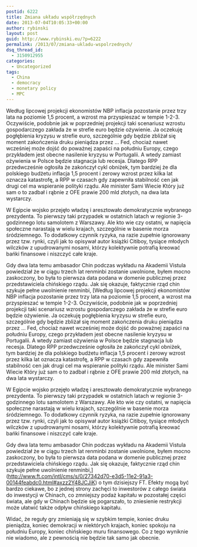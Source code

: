 ```yaml
---
postid: 6222
title: Zmiana układu współrzędnych
date: 2013-07-04T10:05:33+00:00
author: rybinski
layout: post
guid: http://www.rybinski.eu/?p=6222
permalink: /2013/07/zmiana-ukladu-wspolrzednych/
dsq_thread_id:
  - 3150912955
categories:
  - Uncategorized
tags:
  - China
  - democracy
  - monetary policy
  - MPC
---
```

Według lipcowej projekcji ekonomistów NBP inflacja pozostanie przez trzy lata na poziomie 1,5 procent, a wzrost ma przyspieszać w tempie 1-2-3. Oczywiście, podobnie jak w poprzedniej projekcji taki scenariusz wzrostu gospodarczego zakłada że w strefie euro będzie ożywienie. Ja oczekuję pogłębienia kryzysu w strefie euro, szczególnie gdy będzie zbliżał się moment zakończenia druku pieniądza przez … Fed, chociaż nawet wcześniej może dojść do poważnej zapaści na południu Europy, czego przykładem jest obecne nasilenie kryzysu w Portugalii. A wtedy zamiast ożywienia w Polsce będzie stagnacja lub recesja. Dlatego RPP przedwcześnie ogłosiła że zakończył cykl obniżek, tym bardziej że dla polskiego budżetu inflacja 1,5 procent i zerowy wzrost przez kilka lat oznacza katastrofę, a RPP w czasach gdy zapewniła stabilność cen jak drugi cel ma wspieranie polityki rządu. Ale minister Sami Wiecie Który już sam o to zadbał i rąbnie z OFE prawie 200 mld złotych, na dwa lata wystarczy.

W Egipcie wojsko przejęło władzę i aresztowało demokratycznie wybranego prezydenta. To pierwszy taki przypadek w ostatnich latach w regionie 3-godzinnego lotu samolotem z Warszawy. Ale kto wie czy ostatni, w napięcia społeczne narastają w wielu krajach, szczególnie w basenie morza śródziemnego. To dodatkowy czynnik ryzyka, na razie zupełnie ignorowany przez tzw. rynki, czyli jak to opisywał autor książki Citiboy, tysiące młodych wilczków z upudrowanymi nosami, którzy kolektywnie potrafią kreować bańki finansowe i niszczyć całe kraje.

Gdy dwa lata temu ambasador Chin podczas wykładu na Akademii Vistula powiedział że w ciągu trzech lat renminbi zostanie uwolnione, byłem mocno zaskoczony, bo była to pierwsza data podana w domenie publicznej przez przedstawiciela chińskiego rządu. Jak się okazuje, faktycznie rząd chin szykuje pełne uwolnienie renminbi, [Według lipcowej projekcji ekonomistów NBP inflacja pozostanie przez trzy lata na poziomie 1,5 procent, a wzrost ma przyspieszać w tempie 1-2-3. Oczywiście, podobnie jak w poprzedniej projekcji taki scenariusz wzrostu gospodarczego zakłada że w strefie euro będzie ożywienie. Ja oczekuję pogłębienia kryzysu w strefie euro, szczególnie gdy będzie zbliżał się moment zakończenia druku pieniądza przez … Fed, chociaż nawet wcześniej może dojść do poważnej zapaści na południu Europy, czego przykładem jest obecne nasilenie kryzysu w Portugalii. A wtedy zamiast ożywienia w Polsce będzie stagnacja lub recesja. Dlatego RPP przedwcześnie ogłosiła że zakończył cykl obniżek, tym bardziej że dla polskiego budżetu inflacja 1,5 procent i zerowy wzrost przez kilka lat oznacza katastrofę, a RPP w czasach gdy zapewniła stabilność cen jak drugi cel ma wspieranie polityki rządu. Ale minister Sami Wiecie Który już sam o to zadbał i rąbnie z OFE prawie 200 mld złotych, na dwa lata wystarczy.

W Egipcie wojsko przejęło władzę i aresztowało demokratycznie wybranego prezydenta. To pierwszy taki przypadek w ostatnich latach w regionie 3-godzinnego lotu samolotem z Warszawy. Ale kto wie czy ostatni, w napięcia społeczne narastają w wielu krajach, szczególnie w basenie morza śródziemnego. To dodatkowy czynnik ryzyka, na razie zupełnie ignorowany przez tzw. rynki, czyli jak to opisywał autor książki Citiboy, tysiące młodych wilczków z upudrowanymi nosami, którzy kolektywnie potrafią kreować bańki finansowe i niszczyć całe kraje.

Gdy dwa lata temu ambasador Chin podczas wykładu na Akademii Vistula powiedział że w ciągu trzech lat renminbi zostanie uwolnione, byłem mocno zaskoczony, bo była to pierwsza data podana w domenie publicznej przez przedstawiciela chińskiego rządu. Jak się okazuje, faktycznie rząd chin szykuje pełne uwolnienie renminbi,](http://www.ft.com/intl/cms/s/0/27342d70-e3d5-11e2-91a3-00144feabdc0.html#axzz2Y48JCJiK) o tym dzisiejszy FT. Efekty mogą być bardzo ciekawe, bo z jednej strony zachęci to inwestorów z całego świata do inwestycji w Chinach, co zmniejszy podaż kapitału w pozostałej części świata, ale gdy w Chinach będzie się pogarszało, to zniesienie restrykcji może ułatwić także odpływ chińskiego kapitału.

Widać, że reguły gry zmieniają się w szybkim tempie, koniec druku pieniądza, koniec demokracji w niektórych krajach, koniec spokoju na południu Europy, koniec chińskiego muru finansowego. Co z tego wyniknie nie wiadomo, ale z pewnością nie będzie tak samo jak obecnie.
